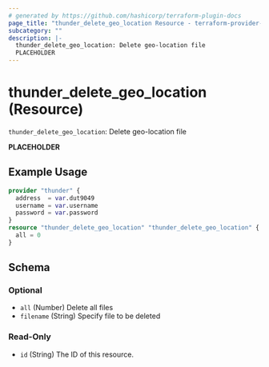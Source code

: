 ```yaml
---
# generated by https://github.com/hashicorp/terraform-plugin-docs
page_title: "thunder_delete_geo_location Resource - terraform-provider-thunder"
subcategory: ""
description: |-
  thunder_delete_geo_location: Delete geo-location file
  PLACEHOLDER
---
```


# thunder_delete_geo_location (Resource)

`thunder_delete_geo_location`: Delete geo-location file

__PLACEHOLDER__

## Example Usage

```terraform
provider "thunder" {
  address  = var.dut9049
  username = var.username
  password = var.password
}
resource "thunder_delete_geo_location" "thunder_delete_geo_location" {
  all = 0
}
```

<!-- schema generated by tfplugindocs -->
## Schema

### Optional

- `all` (Number) Delete all files
- `filename` (String) Specify file to be deleted

### Read-Only

- `id` (String) The ID of this resource.


